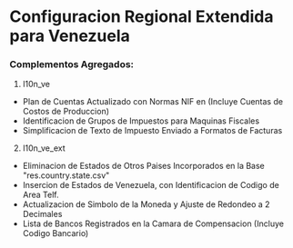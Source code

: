 # Configuracion Regional Extendida para Venezuela  
### **Complementos Agregados:**
  
1. l10n_ve 
* Plan de Cuentas Actualizado con Normas NIF en (Incluye Cuentas de Costos de Produccion)
* Identificacion de Grupos de Impuestos para Maquinas Fiscales
* Simplificacion de Texto de Impuesto Enviado a Formatos de Facturas
  
2. l10n_ve_ext
* Eliminacion de Estados de Otros Paises Incorporados en la Base "res.country.state.csv"
* Insercion de Estados de Venezuela, con Identificacion de Codigo de Area Telf.
* Actualizacion de Simbolo de la Moneda y Ajuste de Redondeo a 2 Decimales
* Lista de Bancos Registrados en la Camara de Compensacion (Incluye Codigo Bancario)
